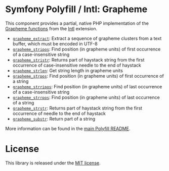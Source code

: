 # Symfony Polyfill / Intl: Grapheme

This component provides a partial, native PHP implementation of the
[Grapheme functions](https://php.net/intl.grapheme) from the
[Intl](https://php.net/intl) extension.

-   [`grapheme_extract`](https://php.net/grapheme_extract): Extract a sequence of grapheme
    clusters from a text buffer, which must be encoded in UTF-8
-   [`grapheme_stripos`](https://php.net/grapheme_stripos): Find position (in grapheme units)
    of first occurrence of a case-insensitive string
-   [`grapheme_stristr`](https://php.net/grapheme_stristr): Returns part of haystack string
    from the first occurrence of case-insensitive needle to the end of haystack
-   [`grapheme_strlen`](https://php.net/grapheme_strlen): Get string length in grapheme units
-   [`grapheme_strpos`](https://php.net/grapheme_strpos): Find position (in grapheme units)
    of first occurrence of a string
-   [`grapheme_strripos`](https://php.net/grapheme_strripos): Find position (in grapheme units)
    of last occurrence of a case-insensitive string
-   [`grapheme_strrpos`](https://php.net/grapheme_strrpos): Find position (in grapheme units)
    of last occurrence of a string
-   [`grapheme_strstr`](https://php.net/grapheme_strstr): Returns part of haystack string from
    the first occurrence of needle to the end of haystack
-   [`grapheme_substr`](https://php.net/grapheme_substr): Return part of a string

More information can be found in the
[main Polyfill README](https://github.com/symfony/polyfill/blob/main/README.md).

# License

This library is released under the [MIT license](LICENSE).
